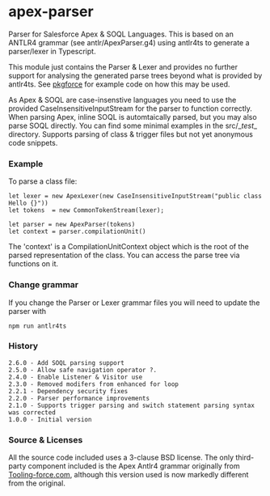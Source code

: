 apex-parser
===========

Parser for Salesforce Apex & SOQL Languages. This is based on an ANTLR4 grammar (see antlr/ApexParser.g4) using antlr4ts to generate a parser/lexer in Typescript. 

This module just contains the Parser & Lexer and provides no further support for analysing the generated parse trees beyond what is provided by antlr4ts. See [pkgforce](https://github.com/nawforce/pkgforce) for example code on how this may be used. 

As Apex & SOQL are case-insenstive languages you need to use the provided CaseInsensitiveInputStream for the parser to function correctly. When parsing Apex, inline SOQL is
automtaically parsed, but you may also parse SOQL directly. You can find some minimal examples in the src/\__test__ directory. Supports parsing of class & trigger files but not yet anonymous code snippets.

### Example
To parse a class file:

    let lexer = new ApexLexer(new CaseInsensitiveInputStream("public class Hello {}"))
    let tokens  = new CommonTokenStream(lexer);

    let parser = new ApexParser(tokens)
    let context = parser.compilationUnit()

The 'context' is a CompilationUnitContext object which is the root of the parsed representation of the class. You can access the parse tree via functions on it.

### Change grammar
If you change the Parser or Lexer grammar files you will need to update the parser with

    npm run antlr4ts 

### History
    2.6.0 - Add SOQL parsing support
    2.5.0 - Allow safe navigation operator ?.
    2.4.0 - Enable Listener & Visitor use
    2.3.0 - Removed modifers from enhanced for loop
    2.2.1 - Dependency security fixes
    2.2.0 - Parser performance improvements
    2.1.0 - Supports trigger parsing and switch statement parsing syntax was corrected
    1.0.0 - Initial version

### Source & Licenses

All the source code included uses a 3-clause BSD license. The only third-party component included is the Apex Antlr4 grammar originally from [Tooling-force.com](https://github.com/neowit/tooling-force.com), although this version used is now markedly different from the original.  
